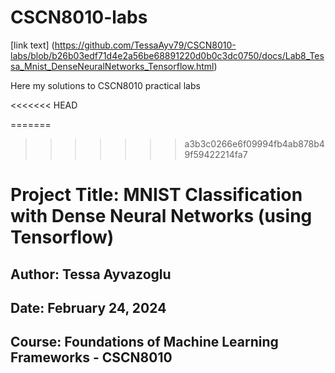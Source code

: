# CSCN8010-labs

[link text] (https://github.com/TessaAyv79/CSCN8010-labs/blob/b26b03edf71d4e2a56be68891220d0b0c3dc0750/docs/Lab8_Tessa_Mnist_DenseNeuralNetworks_Tensorflow.html)

Here my solutions to CSCN8010 practical labs

<<<<<<< HEAD

=======
>>>>>>> a3b3c0266e6f09994fb4ab878b49f59422214fa7
# Project Title: MNIST Classification with Dense Neural Networks (using Tensorflow)
## Author: Tessa Ayvazoglu
## Date: February 24, 2024
## Course: Foundations of Machine Learning Frameworks - CSCN8010


